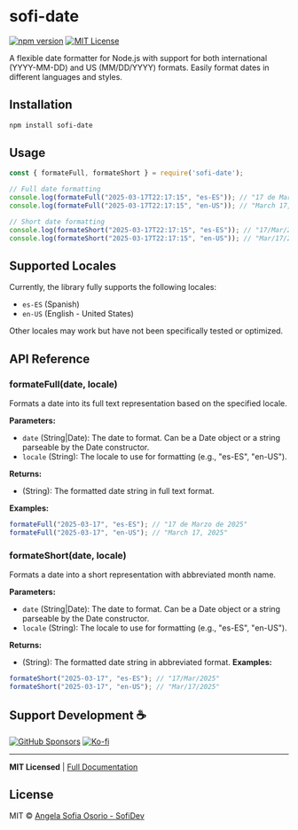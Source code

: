 # sofi-date

[![npm version](https://img.shields.io/npm/v/sofi-date.svg)](https://www.npmjs.com/package/sofi-date)
[![MIT License](https://img.shields.io/badge/License-MIT-green.svg)](https://opensource.org/licenses/MIT)

A flexible date formatter for Node.js with support for both international (YYYY-MM-DD) and US (MM/DD/YYYY) formats. Easily format dates in different languages and styles.

## Installation

```bash
npm install sofi-date
```

## Usage

```javascript
const { formateFull, formateShort } = require('sofi-date');

// Full date formatting
console.log(formateFull("2025-03-17T22:17:15", "es-ES")); // "17 de Marzo de 2025"
console.log(formateFull("2025-03-17T22:17:15", "en-US")); // "March 17, 2025"

// Short date formatting
console.log(formateShort("2025-03-17T22:17:15", "es-ES")); // "17/Mar/2025"
console.log(formateShort("2025-03-17T22:17:15", "en-US")); // "Mar/17/2025"

```

## Supported Locales

Currently, the library fully supports the following locales:

- `es-ES` (Spanish)
- `en-US` (English - United States)

Other locales may work but have not been specifically tested or optimized.

## API Reference

### formateFull(date, locale)

Formats a date into its full text representation based on the specified locale.

**Parameters:**
- `date` (String|Date): The date to format. Can be a Date object or a string parseable by the Date constructor.
- `locale` (String): The locale to use for formatting (e.g., "es-ES", "en-US").

**Returns:**
- (String): The formatted date string in full text format.

**Examples:**
```javascript
formateFull("2025-03-17", "es-ES"); // "17 de Marzo de 2025"
formateFull("2025-03-17", "en-US"); // "March 17, 2025"
```

### formateShort(date, locale)

Formats a date into a short representation with abbreviated month name.

**Parameters:**
- `date` (String|Date): The date to format. Can be a Date object or a string parseable by the Date constructor.
- `locale` (String): The locale to use for formatting (e.g., "es-ES", "en-US").

**Returns:**
- (String): The formatted date string in abbreviated format.
**Examples:**
```javascript
formateShort("2025-03-17", "es-ES"); // "17/Mar/2025"
formateShort("2025-03-17", "en-US"); // "Mar/17/2025"
```

## Support Development ☕
[![GitHub Sponsors](https://img.shields.io/badge/Sponsor-%E2%9D%A4%EF%B8%8F-ea4aaa?logo=githubsponsors)](https://github.com/sponsors/SofiDevO?o=esb)
[![Ko-fi](https://img.shields.io/badge/Buy%20Me%20a%20Coffee-ff5e5b?logo=kofi)](https://ko-fi.com/sofidev)

---

**MIT Licensed** | [Full Documentation](https://github.com/SofiDevO/sofi-date)

## License

MIT © [Angela Sofia Osorio - SofiDev](https://github.com/SofiDevO)
